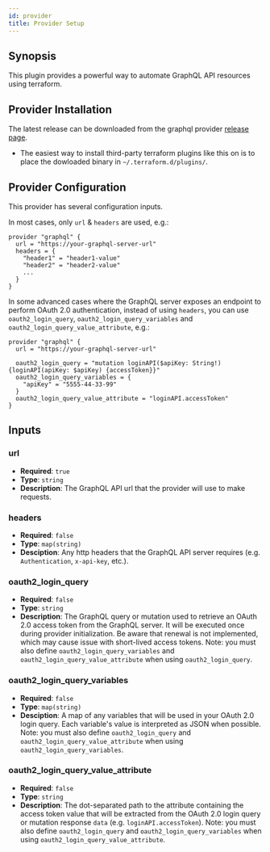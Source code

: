 ```yaml
---
id: provider
title: Provider Setup
---
```


## Synopsis 
This plugin provides a powerful way to automate GraphQL API resources using terraform.

## Provider Installation

The latest release can be downloaded from the graphql provider [release page](https://github.com/sullivtr/terraform-provider-graphql/releases/latest).
- The easiest way to install third-party terraform plugins like this on is to place the dowloaded binary in `~/.terraform.d/plugins/`. 
  
## Provider Configuration

This provider has several configuration inputs.

In most cases, only `url` & `headers` are used, e.g.:

```hcl
provider "graphql" {
  url = "https://your-graphql-server-url"
  headers = {
    "header1" = "header1-value"
    "header2" = "header2-value"
    ...
  }
}
```

In some advanced cases where the GraphQL server exposes an endpoint to perform OAuth 2.0 authentication, instead of using `headers`, you can use `oauth2_login_query`, `oauth2_login_query_variables` and `oauth2_login_query_value_attribute`, e.g.:

```hcl
provider "graphql" {
  url = "https://your-graphql-server-url"

  oauth2_login_query = "mutation loginAPI($apiKey: String!) {loginAPI(apiKey: $apiKey) {accessToken}}"
  oauth2_login_query_variables = {
    "apiKey" = "5555-44-33-99"
  }
  oauth2_login_query_value_attribute = "loginAPI.accessToken"
}
```

## Inputs

### url
  - **Required**: `true`
  - **Type**: `string`
  - **Description**: The GraphQL API url that the provider will use to make requests.

### headers
  - **Required**: `false`
  - **Type**: `map(string)`
  - **Desciption**: Any http headers that the GraphQL API server requires (e.g. `Authentication`, `x-api-key`, etc.).

### oauth2_login_query
  - **Required**: `false`
  - **Type**: `string`
  - **Description**: The GraphQL query or mutation used to retrieve an OAuth 2.0 access token from the GraphQL server. It will be executed once during provider initialization. Be aware that renewal is not implemented, which may cause issue with short-lived access tokens. Note: you must also define `oauth2_login_query_variables` and `oauth2_login_query_value_attribute` when using `oauth2_login_query`.

### oauth2_login_query_variables
  - **Required**: `false`
  - **Type**: `map(string)`
  - **Desciption**: A map of any variables that will be used in your OAuth 2.0 login query. Each variable's value is interpreted as JSON when possible. Note: you must also define `oauth2_login_query` and `oauth2_login_query_value_attribute` when using `oauth2_login_query_variables`.

### oauth2_login_query_value_attribute
  - **Required**: `false`
  - **Type**: `string`
  - **Description**: The dot-separated path to the attribute containing the access token value that will be extracted from the OAuth 2.0 login query or mutation response `data` (e.g. `loginAPI.accessToken`). Note: you must also define `oauth2_login_query` and `oauth2_login_query_variables` when using `oauth2_login_query_value_attribute`.